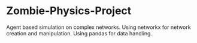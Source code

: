 # Zombie-Physics-Project

Agent based simulation on complex networks.
Using networkx for network creation and manipulation.
Using pandas for data handling.
